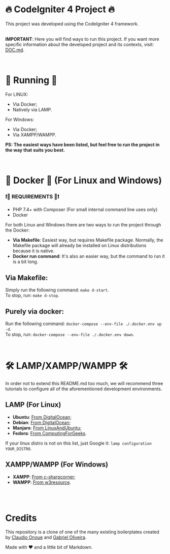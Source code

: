# 🔥 CodeIgniter 4 Project 🔥

This project was developed using the CodeIgniter 4 framework. <br /><br />

**IMPORTANT**: Here you will find ways to run this project. If you want more specific information about the developed project and its contexts, visit: [DOC.md](./docs/DOC.md).

<br />

# 🚀 Running 🚀

For LINUX:
- Via Docker;
- Natively via LAMP.

For Windows:
- Via Docker;
- Via XAMPP/WAMPP.

**PS: The easiest ways have been listed, but feel free to run the project in the way that suits you best.**

<br />

# 🐋 Docker 🐋 (For Linux and Windows)

### ❗🛑 REQUIREMENTS 🛑❗
- PHP 7.4+ with Composer (For small internal command line uses only)
- Docker 

For both Linux and Windows there are two ways to run the project through the Docker:
- **Via Makefile**: Easiest way, but requires Makefile package. Normally, the Makefile package will already be installed on Linux distributions because it is native.
- **Docker run command**: It's also an easier way, but the command to run it is a bit long.

## Via Makefile:

Simply run the following command: `make d-start`. <br />
To stop, run: `make d-stop`.

## Purely via docker:

Run the following command: `docker-compose --env-file ./.docker.env up -d`. <br />
To stop, run: `docker-compose --env-file ./.docker.env down`.

<br />

# 🛠 LAMP/XAMPP/WAMPP 🛠

In order not to extend this README.md too much, we will recommend three tutorials to configure all of the aforementioned development environments.

## LAMP (For Linux)

- **Ubuntu**: [From DigitalOcean](https://www.digitalocean.com/community/tutorials/como-instalar-a-pilha-linux-apache-mysql-php-lamp-no-ubuntu-18-04-pt);
- **Debian**: [From DigitalOcean](https://www.digitalocean.com/community/tutorials/how-to-install-linux-apache-mariadb-php-lamp-stack-debian9-pt);
- **Manjaro**: [From LinuxAndUbuntu](https://www.linuxandubuntu.com/home/install-lamp-on-manjaro);
- **Fedora**: [From ComputingForGeeks](https://computingforgeeks.com/how-to-install-lamp-stack-on-fedora/).

If your linux distro is not on this list, just Google it: `lamp configuration YOUR_DISTRO`.

## XAMPP/WAMPP (For Windows)

- **XAMPP**: [From c-sharpcorner](https://www.c-sharpcorner.com/article/how-to-install-and-configure-xampp-in-windows-10/);
- **WAMPP**: [From w3resource](https://www.w3resource.com/php/installation/install-wamp.php).

<br /><br />

# Credits

This repository is a clone of one of the many existing boilerplates created by [Claudio Onoue](https://github.com/claudioonoue) and [Gabriel Oliveira](https://github.com/gaoliveira21).

Made with ❤ and a little bit of Markdown.